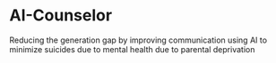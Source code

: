 # AI-Counselor
Reducing the generation gap by improving communication using AI to minimize suicides due to mental health due to parental deprivation
